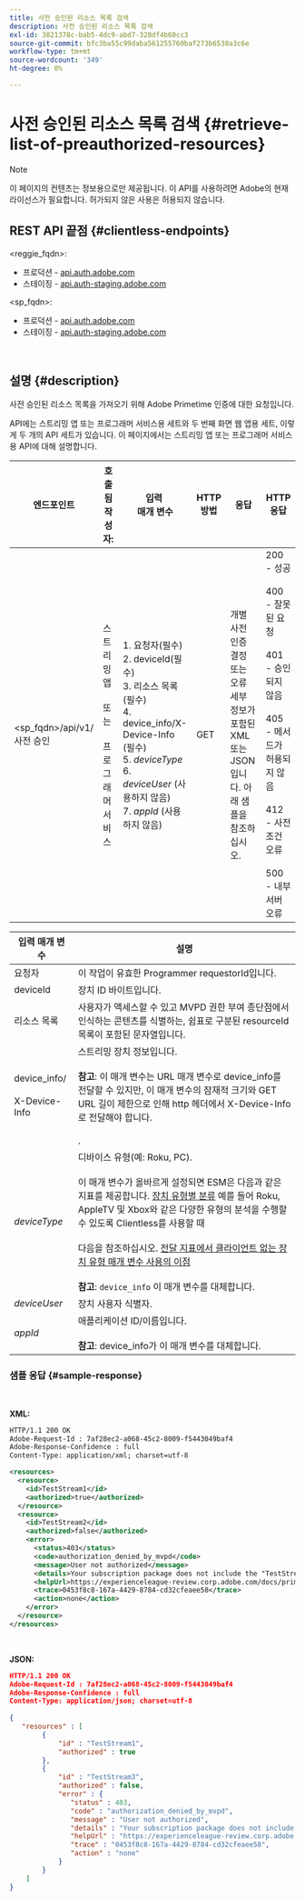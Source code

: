 ```yaml
---
title: 사전 승인된 리소스 목록 검색
description: 사전 승인된 리소스 목록 검색
exl-id: 3821378c-bab5-4dc9-abd7-328df4b60cc3
source-git-commit: bfc3ba55c99daba561255760baf273b6538a3c6e
workflow-type: tm+mt
source-wordcount: '349'
ht-degree: 0%

---
```


# 사전 승인된 리소스 목록 검색 {#retrieve-list-of-preauthorized-resources}

>[!NOTE]
>
>이 페이지의 컨텐츠는 정보용으로만 제공됩니다. 이 API를 사용하려면 Adobe의 현재 라이선스가 필요합니다. 허가되지 않은 사용은 허용되지 않습니다.

## REST API 끝점 {#clientless-endpoints}

&lt;reggie_fqdn>:

* 프로덕션 - [api.auth.adobe.com](http://api.auth.adobe.com/)
* 스테이징 - [api.auth-staging.adobe.com](http://api.auth-staging.adobe.com/)

&lt;sp_fqdn>:

* 프로덕션 - [api.auth.adobe.com](http://api.auth.adobe.com/)
* 스테이징 - [api.auth-staging.adobe.com](http://api.auth-staging.adobe.com/)

</br>

## 설명 {#description}

사전 승인된 리소스 목록을 가져오기 위해 Adobe Primetime 인증에 대한 요청입니다.

API에는 스트리밍 앱 또는 프로그래머 서비스용 세트와 두 번째 화면 웹 앱용 세트, 이렇게 두 개의 API 세트가 있습니다. 이 페이지에서는 스트리밍 앱 또는 프로그래머 서비스용 API에 대해 설명합니다.


| 엔드포인트 | 호출됨  </br>작성자: | 입력   </br>매개 변수 | HTTP  </br>방법 | 응답 | HTTP  </br>응답 |
| --- | --- | --- | --- | --- | --- |
| &lt;sp_fqdn>/api/v1/사전 승인 | 스트리밍 앱</br></br>또는</br></br>프로그래머 서비스 | 1. 요청자(필수)</br>2.  deviceId(필수)</br>3.  리소스 목록(필수)</br>4.  device_info/X-Device-Info (필수)</br>5.  _deviceType_</br> 6.  _deviceUser_ (사용하지 않음)</br>7.  _appId_ (사용하지 않음) | GET | 개별 사전 인증 결정 또는 오류 세부 정보가 포함된 XML 또는 JSON입니다. 아래 샘플을 참조하십시오. | 200 - 성공</br></br>400 - 잘못된 요청</br></br>401 - 승인되지 않음</br></br>405 - 메서드가 허용되지 않음  </br></br>412 - 사전 조건 오류</br></br>500 - 내부 서버 오류 |


| 입력 매개 변수 | 설명 |
| --- | --- |
| 요청자 | 이 작업이 유효한 Programmer requestorId입니다. |
| deviceId | 장치 ID 바이트입니다. |
| 리소스 목록 | 사용자가 액세스할 수 있고 MVPD 권한 부여 종단점에서 인식하는 콘텐츠를 식별하는, 쉼표로 구분된 resourceId 목록이 포함된 문자열입니다. |
| device_info/</br></br>X-Device-Info | 스트리밍 장치 정보입니다.</br></br>**참고**: 이 매개 변수는 URL 매개 변수로 device_info를 전달할 수 있지만, 이 매개 변수의 잠재적 크기와 GET URL 길이 제한으로 인해 http 헤더에서 X-Device-Info로 전달해야 합니다. </br></br><!--See the full details in [Passing Device and Connection Information](http://tve.helpdocsonline.com/passing-device-information)-->. |
| _deviceType_ | 디바이스 유형(예: Roku, PC).</br></br>이 매개 변수가 올바르게 설정되면 ESM은 다음과 같은 지표를 제공합니다. [장치 유형별 분류](/help/authentication/entitlement-service-monitoring-overview.md#clientless_device_type) 예를 들어 Roku, AppleTV 및 Xbox와 같은 다양한 유형의 분석을 수행할 수 있도록 Clientless를 사용할 때</br></br>다음을 참조하십시오. [전달 지표에서 클라이언트 없는 장치 유형 매개 변수 사용의 이점&#x200B;](/help/authentication/benefits-of-using-the-clientless-devicetype-parameter-in-pass-metrics.md)</br></br>**참고**: `device_info` 이 매개 변수를 대체합니다. |
| _deviceUser_ | 장치 사용자 식별자. |
| _appId_ | 애플리케이션 ID/이름입니다. </br></br>**참고**: device_info가 이 매개 변수를 대체합니다. |



### 샘플 응답 {#sample-response}

 

**XML:**

```XML
HTTP/1.1 200 OK
Adobe-Request-Id : 7af28ec2-a068-45c2-8009-f5443049baf4
Adobe-Response-Confidence : full
Content-Type: application/xml; charset=utf-8

<resources>
  <resource>
    <id>TestStream1</id>
    <authorized>true</authorized>
  </resource>
  <resource>
    <id>TestStream2</id>
    <authorized>false</authorized>
    <error>
      <status>403</status>
      <code>authorization_denied_by_mvpd</code>
      <message>User not authorized</message>
      <details>Your subscription package does not include the "TestStream3" channel.</details>
      <helpUrl>https://experienceleague-review.corp.adobe.com/docs/primetime/authentication/auth-features/error-reportn/enhanced-error-codes.html#error-codes</helpUrl>
      <trace>0453f8c8-167a-4429-8784-cd32cfeaee58</trace>
      <action>none</action>
    </error>
  </resource>
</resources>
```
 
</br>

**JSON:**

```JSON
HTTP/1.1 200 OK
Adobe-Request-Id : 7af28ec2-a068-45c2-8009-f5443049baf4
Adobe-Response-Confidence : full
Content-Type: application/json; charset=utf-8
 
{
   "resources" : [
        {
            "id" : "TestStream1",
            "authorized" : true
        },
        {
            "id" : "TestStream3",
            "authorized" : false,
            "error" : {
               "status" : 403,
               "code" : "authorization_denied_by_mvpd",
               "message" : "User not authorized",
               "details" : "Your subscription package does not include the "TestStream3" channel.",
               "helpUrl" : "https://experienceleague-review.corp.adobe.com/docs/primetime/authentication/auth-features/error-reportn/enhanced-error-codes.html#error-codes",
               "trace" : "0453f8c8-167a-4429-8784-cd32cfeaee58",
               "action" : "none"
            }
        } 
    ]
}
```
